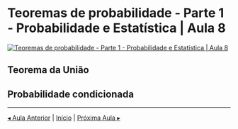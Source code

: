 # Teoremas de probabilidade - Parte 1 - Probabilidade e Estatística | Aula 8

[![Teoremas de probabilidade - Parte 1 - Probabilidade e Estatística | Aula 8](https://img.youtube.com/vi/fKUsnlSnxpE/0.jpg)](https://www.youtube.com/watch?v=fKUsnlSnxpE)

## Teorema da União

## Probabilidade condicionada




- - -

[$\blacktriangleleft$ Aula Anterior](aula-07.md) \| [Início](README.md) \| [Próxima Aula $\blacktriangleright$](aula-09.md)
<!--stackedit_data:
eyJoaXN0b3J5IjpbNzE1NTk3Njg2LC0yMTQ0OTMyMDUyXX0=
-->